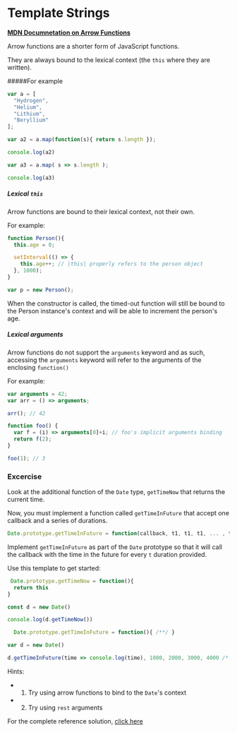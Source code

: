 # Template Strings

[**MDN Documnetation on Arrow Functions**](https://developer.mozilla.org/en/docs/Web/JavaScript/Reference/Functions/Arrow_functions)

Arrow functions are a shorter form of JavaScript functions. 

They are always bound to the lexical context (the `this` where they are written).

#####For example

```javascript
var a = [
  "Hydrogen",
  "Helium",
  "Lithium",
  "Beryl­lium"
];

var a2 = a.map(function(s){ return s.length });

console.log(a2)

var a3 = a.map( s => s.length );

console.log(a3)
```


##### Lexical `this`

Arrow functions are bound to their lexical context, not their own.

For example:
```javascript
function Person(){
  this.age = 0;

  setInterval(() => {
    this.age++; // |this| properly refers to the person object
  }, 1000);
}

var p = new Person();
```

When the constructor is called, the timed-out function will still be bound to the Person instance's context and will be able to increment the person's age.


##### Lexical arguments

Arrow functions do not support the `arguments` keyword and as such, accessing the `arguments` keyword will refer to the arguments of the enclosing `function()`

For example:

```javascript
var arguments = 42;
var arr = () => arguments;

arr(); // 42

function foo() {
  var f = (i) => arguments[0]+i; // foo's implicit arguments binding
  return f(2);
}

foo(1); // 3
```

### Excercise

Look at the additional function of the `Date` type, `getTimeNow` that returns the current time.

Now, you must implement a function called `getTimeInFuture` that accept one callback and a series of durations.

```javascript
Date.prototype.getTimeInFuture = function(callback, t1, t1, t1, ... , tn){ }
```

Implement `getTimeInFuture` as part of the `Date` prototype so that it will call the callback with the time in the future for every `t` duration provided.

Use this template to get started:
```javascript
 Date.prototype.getTimeNow = function(){
  return this
}

const d = new Date()

console.log(d.getTimeNow())

  Date.prototype.getTimeInFuture = function(){ /**/ }

var d = new Date()

d.getTimeInFuture(time => console.log(time), 1000, 2000, 3000, 4000 /* 5000, 6000 */)
```

Hints:
- 1. Try using arrow functions to bind to the `Date`'s context
- 2. Try using `rest` arguments

For the complete reference solution, [click here](https://github.com/BarakChamo/es-next-workshop/edit/master/chapters/3-arrow-functions/solution.md)
